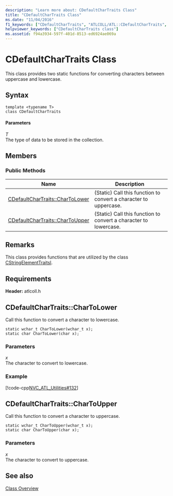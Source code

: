 ```yaml
---
description: "Learn more about: CDefaultCharTraits Class"
title: "CDefaultCharTraits Class"
ms.date: "11/04/2016"
f1_keywords: ["CDefaultCharTraits", "ATLCOLL/ATL::CDefaultCharTraits", "ATLCOLL/ATL::CDefaultCharTraits::CharToLower", "ATLCOLL/ATL::CDefaultCharTraits::CharToUpper"]
helpviewer_keywords: ["CDefaultCharTraits class"]
ms.assetid: f94a3934-597f-401d-8513-ed6924ae069a
---
```

# CDefaultCharTraits Class

This class provides two static functions for converting characters between uppercase and lowercase.

## Syntax

```
template <typename T>
class CDefaultCharTraits
```

#### Parameters

*T*<br/>
The type of data to be stored in the collection.

## Members

### Public Methods

|Name|Description|
|----------|-----------------|
|[CDefaultCharTraits::CharToLower](#chartolower)|(Static) Call this function to convert a character to uppercase.|
|[CDefaultCharTraits::CharToUpper](#chartoupper)|(Static) Call this function to convert a character to lowercase.|

## Remarks

This class provides functions that are utilized by the class [CStringElementTraitsI](../../atl/reference/cstringelementtraitsi-class.md).

## Requirements

**Header:** atlcoll.h

## <a name="chartolower"></a> CDefaultCharTraits::CharToLower

Call this function to convert a character to lowercase.

```
static wchar_t CharToLower(wchar_t x);
static char CharToLower(char x);
```

### Parameters

*x*<br/>
The character to convert to lowercase.

### Example

[!code-cpp[NVC_ATL_Utilities#132](../../atl/codesnippet/cpp/cdefaultchartraits-class_1.cpp)]

## <a name="chartoupper"></a> CDefaultCharTraits::CharToUpper

Call this function to convert a character to uppercase.

```
static wchar_t CharToUpper(wchar_t x);
static char CharToUpper(char x);
```

### Parameters

*x*<br/>
The character to convert to uppercase.

## See also

[Class Overview](../../atl/atl-class-overview.md)
